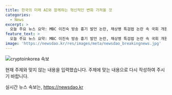 ```yaml
---
title: 한국의 미래 AI와 함께하는 혁신적인 변화 가져올 것
categories:
  - News
excerpt: >
  오늘 주요 뉴스 요약: MBC 이진숙 방송 흉기 발언 논란, 채상병 특검법 논란 속 국회 개원식 무산, 삼성 HBM개발팀 신설, 대구경북 통합 찬반 2배 압도, 전북-전남-광주 경제동맹 맺다, 충남도 경제산업수도 베이밸리 건설 등 지역별 다양한 이슈들이 속속 보도되고 있습니다.
feature_text: >
  오늘 주요 뉴스 요약: MBC 이진숙 방송 흉기 발언 논란, 채상병 특검법 논란 속 국회 개원식 무산, 삼성 HBM개발팀 신설, 대구경북 통합 찬반 2배 압도, 전북-전남-광주 경제동맹 맺다, 충남도 경제산업수도 베이밸리 건설 등 지역별 다양한 이슈들이 속속 보도되고 있습니다.
image: 'https://newsdao.kr/res/images/meta/newsdao_breakingnews.jpg'
---
```


<p><img src="https://newsdao.kr/res/images/meta/newsdao_breakingnews.jpg" alt="cryptoinkorea 속보" /></p>

<p>현재 주제와 맞지 않는 내용을 입력했습니다. 주제에 맞는 내용으로 다시 작성하여 주시기 바랍니다.</p>
실시간 뉴스 속보는, <a href="https://newsdao.kr" rel="dofollow">https://newsdao.kr</a>


